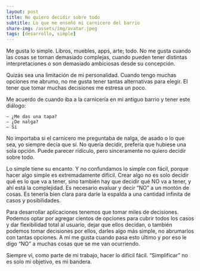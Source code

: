 ```yaml
---
layout: post
title: No quiero decidir sobre todo
subtitle: Lo que me enseñó mi carnicero del barrio
share-img: /assets/img/avatar.jpeg
tags: [desarrollo, simple]
---
```


Me gusta lo simple. Libros, muebles, apps, arte; todo. No me gusta cuando las cosas se tornan demasiado complejas, cuando pueden tener distintas interpretaciones o son demasiado ambiciosas desde su concepción.

Quizás sea una limitación de mi personalidad. Cuando tengo muchas opciones me abrumo, no me gusta tener tantas alternativas para elegir. El tener que tomar muchas decisiones me estresa un poco.

Me acuerdo de cuando iba a la carnicería en mi antiguo barrio y tener este diálogo: 

```
– ¿Me das una tapa?
– ¿De nalga?
– Sí
```

No importaba si el carnicero me preguntaba de nalga, de asado o lo que sea, yo siempre decía que sí. No quería decidir, prefería que hubiese una sola opción. Puede parecer ridículo, pero sinceramente no quiero decidir sobre todo.

Lo simple tiene su encanto. Y no confundamos lo simple con fácil, porque hacer algo simple es extremadamente difícil. Crear algo no es solo decidir qué es lo que va a tener, sino también hay que decidir qué NO va a tener, y ahí está la complejidad. Es necesario evaluar y decir “NO” a un montón de cosas. Es tenerla bien clara para darle la espalda a una cantidad infinita de casos y posibilidades.

Para desarrollar aplicaciones tenemos que tomar miles de decisiones. Podemos optar por agregar cientos de opciones para cubrir todos los casos y dar flexibilidad total al usuario, dejar que ellos decidan, o también podemos tomar decisiones por ellos, darles algo más simple, no abrumarlos con tantas opciones. A mí me gusta cuando pasa esto último y por eso le digo “NO” a muchas cosas que se me van ocurriendo.

Siempre vi, como parte de mi trabajo, hacer lo difícil fácil. “Simplificar” no es solo mi objetivo, es mi bandera.
